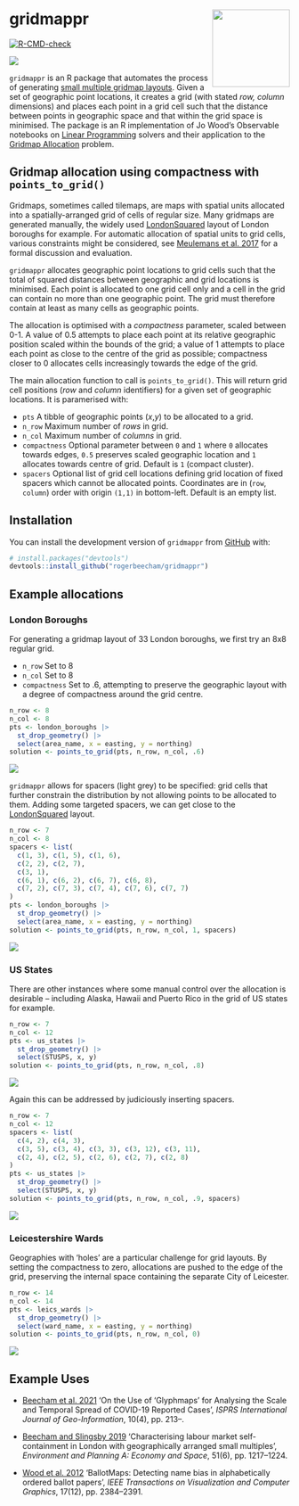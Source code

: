 
# gridmappr <a href="https://www.roger-beecham.com/gridmappr/"><img src="man/figures/logo.svg" align="right" height="139" /></a>

<!-- badges: start -->

[![R-CMD-check](https://github.com/rogerbeecham/gridmappr/actions/workflows/R-CMD-check.yaml/badge.svg)](https://github.com/rogerbeecham/gridmappr/actions/workflows/R-CMD-check.yaml)
<!-- badges: end -->

![](man/figures/teaser.svg)

`gridmappr` is an R package that automates the process of generating
[small multiple gridmap layouts](https://www.gicentre.net/smwg). Given a
set of geographic point locations, it creates a grid (with stated *row,
column* dimensions) and places each point in a grid cell such that the
distance between points in geographic space and that within the grid
space is minimised. The package is an R implementation of Jo Wood’s
Observable notebooks on [Linear
Programming](https://observablehq.com/@jwolondon/hello-linear-programming)
solvers and their application to the [Gridmap
Allocation](https://observablehq.com/@jwolondon/gridmap-allocation?collection=@jwolondon/utilities)
problem.

## Gridmap allocation using compactness with `points_to_grid()`

Gridmaps, sometimes called tilemaps, are maps with spatial units
allocated into a spatially-arranged grid of cells of regular size. Many
gridmaps are generated manually, the widely used
[LondonSquared](https://github.com/aftertheflood/londonsquared) layout
of London boroughs for example. For automatic allocation of spatial
units to grid cells, various constraints might be considered, see
[Meulemans et al. 2017](https://www.gicentre.net/smwg) for a formal
discussion and evaluation.

`gridmappr` allocates geographic point locations to grid cells such that
the total of squared distances between geographic and grid locations is
minimised. Each point is allocated to one grid cell only and a cell in
the grid can contain no more than one geographic point. The grid must
therefore contain at least as many cells as geographic points.

The allocation is optimised with a *compactness* parameter, scaled
between 0-1. A value of 0.5 attempts to place each point at its relative
geographic position scaled within the bounds of the grid; a value of 1
attempts to place each point as close to the centre of the grid as
possible; compactness closer to 0 allocates cells increasingly towards
the edge of the grid.

The main allocation function to call is `points_to_grid()`. This will
return grid cell positions (*row* and *column* identifiers) for a given
set of geographic locations. It is paramerised with:

- `pts` A tibble of geographic points (*x*,*y*) to be allocated to a
  grid.
- `n_row` Maximum number of *rows* in grid.
- `n_col` Maximum number of *columns* in grid.
- `compactness` Optional parameter between `0` and `1` where `0`
  allocates towards edges, `0.5` preserves scaled geographic location
  and `1` allocates towards centre of grid. Default is `1` (compact
  cluster).
- `spacers` Optional list of grid cell locations defining grid location
  of fixed spacers which cannot be allocated points. Coordinates are in
  (`row`, `column`) order with origin `(1,1)` in bottom-left. Default is
  an empty list.

## Installation

You can install the development version of `gridmappr` from
[GitHub](https://github.com/) with:

``` r
# install.packages("devtools")
devtools::install_github("rogerbeecham/gridmappr")
```

## Example allocations

### London Boroughs

For generating a gridmap layout of 33 London boroughs, we first try an
8x8 regular grid.

- `n_row` Set to 8
- `n_col` Set to 8
- `compactness` Set to .6, attempting to preserve the geographic layout
  with a degree of compactness around the grid centre.

``` r
n_row <- 8
n_col <- 8
pts <- london_boroughs |>
  st_drop_geometry() |>
  select(area_name, x = easting, y = northing)
solution <- points_to_grid(pts, n_row, n_col, .6)
```

![](./man/figures/lb-no-spacers.svg)

`gridmappr` allows for spacers (light grey) to be specified: grid cells
that further constrain the distribution by not allowing points to be
allocated to them. Adding some targeted spacers, we can get close to the
[LondonSquared](https://github.com/aftertheflood/londonsquared) layout.

``` r
n_row <- 7
n_col <- 8
spacers <- list(
  c(1, 3), c(1, 5), c(1, 6),
  c(2, 2), c(2, 7),
  c(3, 1),
  c(6, 1), c(6, 2), c(6, 7), c(6, 8),
  c(7, 2), c(7, 3), c(7, 4), c(7, 6), c(7, 7)
)
pts <- london_boroughs |>
  st_drop_geometry() |>
  select(area_name, x = easting, y = northing)
solution <- points_to_grid(pts, n_row, n_col, 1, spacers)
```

![](./man/figures/lb-spacers.svg)

### US States

There are other instances where some manual control over the allocation
is desirable – including Alaska, Hawaii and Puerto Rico in the grid of
US states for example.

``` r
n_row <- 7
n_col <- 12
pts <- us_states |>
  st_drop_geometry() |>
  select(STUSPS, x, y)
solution <- points_to_grid(pts, n_row, n_col, .8)
```

![](./man/figures/us-no-spacers.svg)

Again this can be addressed by judiciously inserting spacers.

``` r
n_row <- 7
n_col <- 12
spacers <- list(
  c(4, 2), c(4, 3),
  c(3, 5), c(3, 4), c(3, 3), c(3, 12), c(3, 11),
  c(2, 4), c(2, 5), c(2, 6), c(2, 7), c(2, 8)
)
pts <- us_states |>
  st_drop_geometry() |>
  select(STUSPS, x, y)
solution <- points_to_grid(pts, n_row, n_col, .9, spacers)
```

![](./man/figures/us-spacers.svg)

### Leicestershire Wards

Geographies with ‘holes’ are a particular challenge for grid layouts. By
setting the compactness to zero, allocations are pushed to the edge of
the grid, preserving the internal space containing the separate City of
Leicester.

``` r
n_row <- 14
n_col <- 14
pts <- leics_wards |>
  st_drop_geometry() |>
  select(ward_name, x = easting, y = northing)
solution <- points_to_grid(pts, n_row, n_col, 0)
```

![](./man/figures/leics.svg)

## Example Uses

- [Beecham et al. 2021](https://eprints.whiterose.ac.uk/172944/) ‘On the
  Use of ‘Glyphmaps’ for Analysing the Scale and Temporal Spread of
  COVID-19 Reported Cases’, *ISPRS International Journal of
  Geo-Information*, 10(4), pp. 213–.

- [Beecham and Slingsby
  2019](https://journals.sagepub.com/doi/10.1177/0308518X19850580)
  ‘Characterising labour market self-containment in London with
  geographically arranged small multiples’, *Environment and Planning A:
  Economy and Space*, 51(6), pp. 1217–1224.

- [Wood et al. 2012](https://www.gicentre.net/featuredpapers)
  ‘BallotMaps: Detecting name bias in alphabetically ordered ballot
  papers’, *IEEE Transactions on Visualization and Computer Graphics*,
  17(12), pp. 2384–2391.
